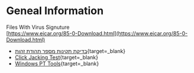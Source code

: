 # Geneal Information

Files With Virus Signuture  
[https://www.eicar.org/85-0-Download.html](https://www.eicar.org/85-0-Download.html)

 - [בדיקת תקינות מספר תהודת זהות](https://georgybu.github.io/IID_Generator/){target=_blank}
 - [Click Jacking Test](/penTesting/clickjack/clickjack.html){target=_blank}
 - [Windows PT Tools](https://drive.google.com/drive/folders/1U2lgY13id2bQrYQJ7LqPfEMZcvAGadg0){target=_blank}